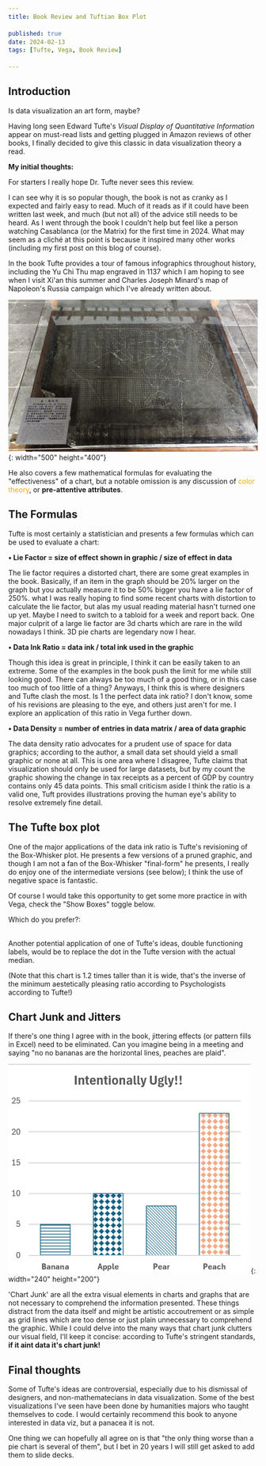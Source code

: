 ```yaml
---
title: Book Review and Tuftian Box Plot 

published: true
date: 2024-02-13
tags: [Tufte, Vega, Book Review]

---
```



## Introduction

Is data visualization an art form, maybe?   

Having long seen Edward Tufte's *Visual Display of Quantitative Information* appear on must-read lists and getting plugged in Amazon reviews of other books, I finally decided to give this classic in data visualization theory a read.

**My initial thoughts:** 

For starters I really hope Dr. Tufte never sees this review.

I can see why it is so popular though, the book is not as cranky as I expected and fairly easy to read.  Much of it reads as if it could have been written last week, and much (but not all) of the advice still needs to be heard.  As I went through the book I couldn't help but feel like a person watching Casablanca (or the Matrix) for the first time in 2024.  What may seem as a cliché at this point is because it inspired many other works (including my first post on this blog of course).

In the book Tufte provides a tour of famous infographics throughout history, including the Yu Chi Thu map engraved in 1137 which I am hoping to see when I visit Xi'an this summer and Charles Joseph Minard's map of Napoleon's Russia campaign which I've already written about.  

![Yu Chi Thu map](/assets/post_files/visual_display_review/yu_chi_thu.jpg){: width="500" height="400"}


He also covers a few mathematical formulas for evaluating the "effectiveness" of a chart, but a notable omission is any discussion of <span style="color: orange;">
color theory</span>, or **pre-attentive attributes**.



## The Formulas


Tufte is most certainly a statistician and presents a few formulas which can be used to evaluate a chart:

  **• Lie Factor = size of effect shown in graphic / size of effect in data**

  The lie factor requires a distorted chart, there are some great examples in the book.  Basically, if an item in the graph should be 20% larger on the graph but you actually measure it to be 50% bigger you have a lie factor of 250%.  what I was really hoping to find some recent charts with distortion to calculate the lie factor, but alas my usual reading material hasn't turned one up yet.  Maybe I need to switch to a tabloid for a week and report back.  One major culprit of a large lie factor are 3d charts which are rare in the wild nowadays I think.  3D pie charts are legendary now I hear.

  **• Data Ink Ratio = data ink / total ink used in the graphic**

  Though this idea is great in principle, I think it can be easily taken to an extreme.  Some of the examples in the book push the limit for me while still looking good.  There can always be too much of a good thing, or in this case too much of too little of a thing?  Anyways, I think this is where designers and Tufte clash the most.  Is 1 the perfect data ink ratio?  I don't know, some of his revisions are pleasing to the eye, and others just aren't for me.  I explore an application of this ratio in Vega further down.

  **• Data Density = number of entries in data matrix / area of data graphic**

  The data density ratio advocates for a prudent use of space for data graphics; according to the author, a small data set should yield a small graphic or none at all.  This is one area where I disagree, Tufte claims that visualization should only be used for large datasets, but by my count the graphic showing the change in tax receipts as a percent of GDP by country contains only 45 data points.  This small criticism aside I think the ratio is a valid one, Tuft provides illustrations proving the human eye's ability to resolve extremely fine detail.   



## The Tufte box plot

One of the major applications of the data ink ratio is Tufte's revisioning of the Box-Whisker plot.  He presents a few versions of a pruned graphic, and though I am not a fan of the Box-Whisker "final-form" he presents, I really do enjoy one of the intermediate versions (see below); I think the use of negative space is fantastic.

Of course I would take this opportunity to get some more practice in with Vega, check the "Show Boxes" toggle below.

Which do you prefer?:


<div id="vega-vis"></div>

<script src="https://cdn.jsdelivr.net/npm/vega@5/build/vega.min.js"></script>
<script src="https://cdn.jsdelivr.net/npm/vega-lite@5/build/vega-lite.min.js"></script>
<script src="https://cdn.jsdelivr.net/npm/vega-embed@6/build/vega-embed.min.js"></script>

<script type="text/javascript">
  var spec =  {
  "$schema": "https://vega.github.io/schema/vega/v5.json",
  "description": "Tuftian Box Plot",
  "author": "Kristopher Shea",
  "width": 240,
  "height": 200,
  "padding": 5,
  "background": "#ffffff",
  "signals": [
    {"name": "metric_column", "value": "Miles_per_Gallon"},
    {"name": "group_column", "value": "Cylinders"},
    {
      "name": "showBoxes",
      "value": 0,
      "bind": {"input": "checkbox", "option": [0,1], "name": "Show Boxes:"}
    } ],
  "title": {
    "text": {"signal": "metric_column + ' ~ ' + group_column"},
    "offset": 20
  },
  "data": [
    {
      "name": "dataset",
      "url": "https://vega.github.io/vega/data/cars.json",
      "format": {"type": "json"}
    },
    {
      "name": "stats",
      "source": "dataset",
      "transform": [
        {
          "type": "aggregate",
          "groupby": [{"signal": "group_column"}],
          "fields": [
            {"signal": "metric_column"},
            {"signal": "metric_column"},
            {"signal": "metric_column"},
            {"signal": "metric_column"},
            {"signal": "metric_column"}
          ],
          "ops": ["q1", "q3", "median", "min", "max"],
          "as": ["q1", "q3", "median", "min", "max"]
        }
      ]
    }
  ],
  "scales": [
    {
      "name": "xscale",
      "type": "band",
      "domain": {"data": "stats", "field": "Cylinders", "sort": true},
      "range": "width",
      "padding": 0.2
    },
    {
      "name": "yscale",
      "type": "linear",
      "domain": {"data": "stats", "fields": ["min", "max"]},
      "range": "height",
      "nice": true,
      "zero": true
    }
  ],
  "axes": [
    {
      "orient": "bottom",
      "scale": "xscale",
      "domain": false,
      "title": {"signal": "group_column"},
      "titlePadding": 10
    },
    {
      "orient": "left",
      "scale": "yscale",
      "domain": false,
      "tickCount": 3,
      "title": {"signal": "metric_column"},
      "titlePadding": 10
    }
  ],
  "marks": [
    {
      "type": "symbol",
      "from": {"data": "stats"},
      "encode": {
        "enter": {
          "x": {
            "scale": "xscale",
            "field": {"signal": "group_column"},
            "band": 0.5
          },
          "y": {"scale": "yscale", "field": "median"},
          "fill": {"value": "black"},
          "size": {"value": 8}

        }
      }
    },
    {
      "type": "rule",
      "from": {"data": "stats"},
      "encode": {
        "enter": {
          "x": {
            "scale": "xscale",
            "field": {"signal": "group_column"},
            "band": 0.5
          },
          "y": {"scale": "yscale", "field": "min"},
          "y2": {"scale": "yscale", "field": "q1"},
          "stroke": {"value": "black"},
          "strokeWidth": {"value": 1.1}
        }
      }
    },
    {
      "type": "rule",
      "from": {"data": "stats"},
      "encode": {
        "enter": {
          "x": {
            "scale": "xscale",
            "field": {"signal": "group_column"},
            "band": 0.5
          },
          "y": {"scale": "yscale", "field": "q3"},
          "y2": {"scale": "yscale", "field": "max"},
          "stroke": {"value": "black"},
          "strokeWidth": {"value": 1.1}
        }
      }
    },
    {
      "type": "rect",
      "from": {"data": "stats"},
      "encode": {
        "enter": {
          "x": {
            "scale": "xscale",
            "field": {"signal": "group_column"},
            "band": 0.37
          },
          "y": {"scale": "yscale", "field": "q1"},
          "y2": {"scale": "yscale", "field": "median"},
          "width": {"value": 10},
          "stroke": {"value": "black"},
          "fill": {"value": "steelblue"},
          "strokeWidth": {"value": 1.1},
                    "tooltip": {
            "signal": "{'max': datum.max, 'q3': datum.q3, 'median': datum.median, 'q1': datum.q1, 'min': datum.min}"
          }},
          "update": {
          "opacity": {"signal": "showBoxes"}
        },
        
      }
    },
    {
      "type": "rect",
      "from": {"data": "stats"},
      "encode": {
        "enter": {
          "x": {
            "scale": "xscale",
            "field": {"signal": "group_column"},
            "band": 0.37
          },
          "y": {"scale": "yscale", "field": "median"},
          "y2": {"scale": "yscale", "field": "q3"},
          "width": {"value": 10},
          "stroke": {"value": "black"},
          "fill": {"value": "steelblue"},
          "strokeWidth": {"value": 1.1},
                    "tooltip": {
            "signal": "{'max': datum.max, 'q3': datum.q3, 'median': datum.median, 'q1': datum.q1, 'min': datum.min}"
          }
          },
          "update": {
          "opacity": {"signal": "showBoxes"}
        }
        
      }
    }
  ]
}
;
  vegaEmbed('#vega-vis', spec);
</script>

<br>
Another potential application of one of Tufte's ideas, double functioning labels, would be to replace the dot in the Tufte version with the actual median.

(Note that this chart is 1.2 times taller than it is wide, that's the inverse of the minimum aestetically pleasing ratio according to Psychologists according to Tufte!)


## Chart Junk and Jitters

If there's one thing I agree with in the book, jittering effects (or pattern fills in Excel) need to be eliminated.  Can you imagine being in a meeting and saying "no no bananas are the horizontal lines, peaches are plaid".  

![test](/assets/post_files/visual_display_review/jitter.png){: width="240" height="200"}

'Chart Junk' are all the extra visual elements in charts and graphs that are not necessary to comprehend the information presented. These things distract from the data itself and might be artistic accoutrement or as simple as grid lines which are too dense or just plain unnecessary to comprehend the graphic. While I could delve into the many ways that chart junk clutters our visual field, I'll keep it concise: according to Tufte's stringent standards, **if it aint data it's chart junk!**


## Final thoughts

Some of Tufte's ideas are controversial, especially due to his dismissal of designers, and non-mathematecians in data visualization.  Some of the best visualizations I've seen have been done by humanities majors who taught themselves to code.  I would certainly recommend this book to anyone interested in data viz, but a panacea it is not.

One thing we can hopefully all agree on is that "the only thing worse than a pie chart is several of them", but I bet in 20 years I will still get asked to add them to slide decks.


